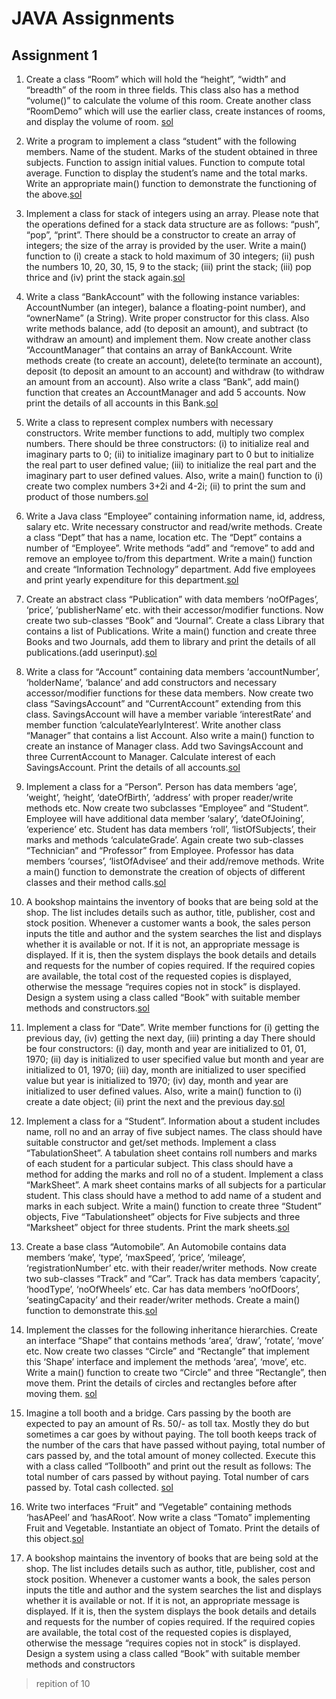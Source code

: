 # JAVA Assignments

## Assignment 1
1. Create a class “Room” which will hold the “height”, “width” and “breadth” of the room in three
fields. This class also has a method “volume()” to calculate the volume of this room. Create
another class “RoomDemo” which will use the earlier class, create instances of rooms, and
display the volume of room. [sol](./assingment1/Sol1.java)

2. Write a program to implement a class “student” with the following members.
Name of the student.
Marks of the student obtained in three subjects.
Function to assign initial values.
Function to compute total average.
Function to display the student’s name and the total marks.
Write an appropriate main() function to demonstrate the functioning of the above.[sol](./assingment1/Sol2.java)

3. Implement a class for stack of integers using an array. Please note that the operations defined for
a stack data structure are as follows: “push”, “pop”, “print”. There should be a constructor to
create an array of integers; the size of the array is provided by the user.
Write a main() function to (i) create a stack to hold maximum of 30 integers; (ii) push the
numbers 10, 20, 30, 15, 9 to the stack; (iii) print the stack; (iii) pop thrice and (iv) print the stack
again.[sol](./assingment1/Sol3.java)

4. Write a class “BankAccount” with the following instance variables:
AccountNumber (an integer), balance a floating-point number), and “ownerName” (a String).
Write proper constructor for this class. Also write methods balance, add (to deposit an amount),
and subtract (to withdraw an amount) and implement them. Now create another class
“AccountManager” that contains an array of BankAccount. Write methods create (to create an
account), delete(to terminate an account), deposit (to deposit an amount to an account) and
withdraw (to withdraw an amount from an account). Also write a class “Bank”, add main()
function that creates an AccountManager and add 5 accounts. Now print the details of all
accounts in this Bank.[sol](./assingment1/sol4.java)

5. Write a class to represent complex numbers with necessary constructors. Write member
functions to add, multiply two complex numbers.
There should be three constructors: (i) to initialize real and imaginary parts to 0; (ii) to initialize
imaginary part to 0 but to initialize the real part to user defined value; (iii) to initialize the real
part and the imaginary part to user defined values.
Also, write a main() function to (i) create two complex numbers 3+2i and 4-2i; (ii) to print the
sum and product of those numbers.[sol](./assingment1/Sol5.java)

6. Write a Java class “Employee” containing information name, id, address, salary etc. Write
necessary constructor and read/write methods.
Create a class “Dept” that has a name, location etc. The “Dept” contains a number of
“Employee”. Write methods “add” and “remove” to add and remove an employee to/from this
department.
Write a main() function and create “Information Technology” department. Add five employees
and print yearly expenditure for this department.[sol](./assingment1/Sol6.java)

7. Create an abstract class “Publication” with data members ‘noOfPages’, ‘price’, ‘publisherName’
etc. with their accessor/modifier functions. Now create two sub-classes “Book” and “Journal”.
Create a class Library that contains a list of Publications. Write a main() function and create
three Books and two Journals, add them to library and print the details of all publications.(add userinput).[sol](./assingment1/Sol7.java)

8. Write a class for “Account” containing data members ‘accountNumber’, ‘holderName’,
‘balance’ and add constructors and necessary accessor/modifier functions for these data
members. Now create two class “SavingsAccount” and “CurrentAccount” extending from this
class. SavingsAccount will have a member variable ‘interestRate’ and member function
‘calculateYearlyInterest’. Write another class “Manager” that contains a list Account. Also write
a main() function to create an instance of Manager class. Add two SavingsAccount and three
CurrentAccount to Manager. Calculate interest of each SavingsAccount. Print the details of all
accounts.[sol](./assingment1/Sol8.java)

9. Implement a class for a “Person”. Person has data members ‘age’, ’weight’, ‘height’,
‘dateOfBirth’, ‘address’ with proper reader/write methods etc. Now create two subclasses
“Employee” and “Student”. Employee will have additional data member ‘salary’,
‘dateOfJoining’, ‘experience’ etc. Student has data members ‘roll’, ‘listOfSubjects’, their marks
and methods ‘calculateGrade’. Again create two sub-classes “Technician” and “Professor” from
Employee. Professor has data members ‘courses’, ‘listOfAdvisee’ and their add/remove
methods. Write a main() function to demonstrate the creation of objects of different classes and
their method calls.[sol](./assingment1/Sol9.java)

10. A bookshop maintains the inventory of books that are being sold at the shop. The list includes
details such as author, title, publisher, cost and stock position. Whenever a customer wants a
book, the sales person inputs the title and author and the system searches the list and displays
whether it is available or not. If it is not, an appropriate message is displayed. If it is, then the
system displays the book details and details and requests for the number of copies required. If the
required copies are available, the total cost of the requested copies is displayed, otherwise the
message “requires copies not in stock” is displayed. Design a system using a class called “Book”
with suitable member methods and constructors.[sol](./assingment1/Sol10.java)

11. Implement a class for “Date”. Write member functions for (i) getting the previous day, (iv)
getting the next day, (iii) printing a day
There should be four constructors: (i) day, month and year are initialized to 01, 01, 1970; (ii) day
is initialized to user specified value but month and year are initialized to 01, 1970; (iii) day,
month are initialized to user specified value but year is initialized to 1970; (iv) day, month and
year are initialized to user defined values.
Also, write a main() function to (i) create a date object; (ii) print the next and the previous day.[sol](./assingment1/Sol11.java)

12. Implement a class for a “Student”. Information about a student includes name, roll no and an array
of five subject names. The class should have suitable constructor and get/set methods.
Implement a class “TabulationSheet”. A tabulation sheet contains roll numbers and marks of each
student for a particular subject. This class should have a method for adding the marks and roll no
of a student.
Implement a class “MarkSheet”. A mark sheet contains marks of all subjects for a particular
student. This class should have a method to add name of a student and marks in each subject. 
Write a main() function to create three “Student” objects, Five “Tabulationsheet” objects for Five
subjects and three “Marksheet” object for three students. Print the mark sheets.[sol](./assingment1/Sol12.java)

13. Create a base class “Automobile”. An Automobile contains data members ‘make’, ‘type’,
‘maxSpeed’, ‘price’, ‘mileage’, ‘registrationNumber’ etc. with their reader/writer methods. Now
create two sub-classes “Track” and “Car”. Track has data members ‘capacity’, ‘hoodType’,
‘noOfWheels’ etc. Car has data members ‘noOfDoors’, ‘seatingCapacity’ and their reader/writer
methods. Create a main() function to demonstrate this.[sol](./assingment1/Sol13.java)

14. Implement the classes for the following inheritance hierarchies.
Create an interface “Shape” that contains methods ‘area’, ‘draw’, ‘rotate’, ‘move’ etc. Now create
two classes “Circle” and “Rectangle” that implement this ‘Shape’ interface and implement the
methods ‘area’, ‘move’, etc. Write a main() function to create two “Circle” and three “Rectangle”,
then move them. Print the details of circles and rectangles before after moving them. [sol](./assingment1/Sol14.java)

15. Imagine a toll booth and a bridge. Cars passing by the booth are expected to pay an amount of Rs.
50/- as toll tax. Mostly they do but sometimes a car goes by without paying. The toll booth keeps
track of the number of the cars that have passed without paying, total number of cars passed by,
and the total amount of money collected. Execute this with a class called “Tollbooth” and print
out the result as follows:
The total number of cars passed by without paying.
Total number of cars passed by.
Total cash collected. [sol](./assingment1/Sol15.java)

16. Write two interfaces “Fruit” and “Vegetable” containing methods ‘hasAPeel’ and ‘hasARoot’.
Now write a class “Tomato” implementing Fruit and Vegetable. Instantiate an object of Tomato.
Print the details of this object.[sol](./assingment1/Sol16.java)

17. A bookshop maintains the inventory of books that are being sold at the shop. The list includes
details such as author, title, publisher, cost and stock position. Whenever a customer wants a
book, the sales person inputs the title and author and the system searches the list and displays
whether it is available or not. If it is not, an appropriate message is displayed. If it is, then the
system displays the book details and details and requests for the number of copies required. If the
required copies are available, the total cost of the requested copies is displayed, otherwise the
message “requires copies not in stock” is displayed. Design a system using a class called “Book”
with suitable member methods and constructors
> repition of 10 

